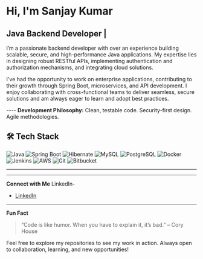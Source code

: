 
#  Hi, I'm Sanjay Kumar

##  Java Backend Developer | 

 I’m a passionate backend developer with over an experience building scalable, secure, and high-performance Java applications. My expertise lies in designing robust RESTful APIs, implementing authentication and authorization mechanisms, and integrating cloud solutions.
 
 I've had the opportunity to work on enterprise applications, contributing to their growth through Spring Boot, microservices, and API development. I enjoy collaborating with cross-functional teams to deliver seamless, secure solutions and am always eager to learn and adopt best practices.

---- **Development Philosophy:** Clean, testable code. Security-first design. Agile methodologies.

## 🛠️ Tech Stack

![Java](https://img.shields.io/badge/JAVA-orange?style=for-the-badge&logo=java&logoColor=white)
![Spring Boot](https://img.shields.io/badge/SPRING%20BOOT-brightgreen?style=for-the-badge&logo=spring-boot&logoColor=white)
![Hibernate](https://img.shields.io/badge/HIBERNATE-darkgreen?style=for-the-badge&logo=hibernate&logoColor=white)
![MySQL](https://img.shields.io/badge/MYSQL-blue?style=for-the-badge&logo=mysql&logoColor=white)
![PostgreSQL](https://img.shields.io/badge/POSTGRESQL-blue?style=for-the-badge&logo=postgresql&logoColor=white)
![Docker](https://img.shields.io/badge/DOCKER-2496ED?style=for-the-badge&logo=docker&logoColor=white)
![Jenkins](https://img.shields.io/badge/JENKINS-D24939?style=for-the-badge&logo=jenkins&logoColor=white)
![AWS](https://img.shields.io/badge/AWS-black?style=for-the-badge&logo=amazon-aws&logoColor=white)
![Git](https://img.shields.io/badge/GIT-F05032?style=for-the-badge&logo=git&logoColor=white)
![Bitbucket](https://img.shields.io/badge/BITBUCKET-0052CC?style=for-the-badge&logo=bitbucket&logoColor=white)


---


---
  **Connect with Me**
LinkedIn-
- [LinkedIn](https://www.linkedin.com/in/sanjay-chaudhary-a8544a9b/)

---

  **Fun Fact**

> “Code is like humor. When you have to explain it, it’s bad.” – Cory House


Feel free to explore my repositories to see my work in action. Always open to collaboration, learning, and new opportunities!
